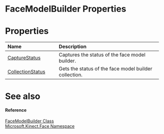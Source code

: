 FaceModelBuilder Properties  
===========================  

<span id="publicpropertiesSection"></span>

Properties  
==========  

<table>
<colgroup>
<col width="30%" />
<col width="60%" />
</colgroup>
<thead>
<tr class="header">
<th align="left">Name</th>
<th align="left">Description</th>
</tr>
</thead>
<tbody>
<tr class="odd">
<td align="left"><a href="Properties/CaptureStatus_Property.md">CaptureStatus</a></td>
<td align="left">Captures the status of the face model builder.</td>
</tr>
<tr class="even">
<td align="left"><a href="Properties/CollectionStatus_Property.md">CollectionStatus</a></td>
<td align="left">Gets the status of the face model builder collection.</td>
</tr>
</tbody>
</table>

<span id="ID4EI"></span>

See also  
========  

<span id="ID4EK"></span>
#### Reference  

[FaceModelBuilder Class](../FaceModelBuilder_Class.md)  
 [Microsoft.Kinect.Face Namespace](../../Kinect.Face.md)  



<!--Please do not edit the data in the comment block below.-->
<!--
TOCTitle : FaceModelBuilder Properties
RLTitle : FaceModelBuilder Properties
KeywordK : FaceModelBuilder class, properties
KeywordA : Properties.T:Microsoft.Kinect.Face.FaceModelBuilder
AssetID : Properties.T:Microsoft.Kinect.Face.FaceModelBuilder
Locale : en-us
CommunityContent : 1
TargetOS : Windows
TopicType : kbSyntax
DocSet : K4Wv2
ProjType : K4Wv2Proj
Technology : Kinect for Windows
Product : Kinect for Windows SDK v2
productversion : 20
-->
